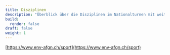 ```yaml
---
title: Disziplinen
description: "Überblick über die Disziplinen im Nationalturnen mit weiterführenden Informationen."
build:
  render: false
draft: false
weight: 1
---
```


[https://www.env-afgn.ch/sport](https://www.env-afgn.ch/sport)
